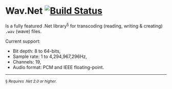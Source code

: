 Wav.Net [![Build Status](https://travis-ci.org/ArcticEcho/Wav.Net.svg?branch=master)](https://travis-ci.org/ArcticEcho/Wav.Net)
=======

Is a fully featured .Net library<sup>§</sup> for transcoding (reading, writing & creating) `.wav` (wave) files.

Current support:

 - Bit depth: 8 to 64-bits,
 - Sample rate: 1 to 4,294,967,296Hz,
 - Channels: 19,
 - Audio format: PCM and IEEE floating-point.
 
---

 <sup>§ *Requires .Net 2.0 or higher.*</sup>

